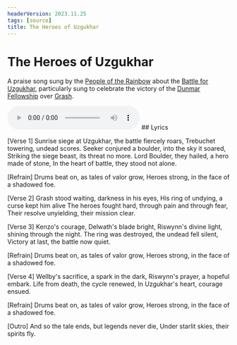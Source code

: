 ```yaml
---
headerVersion: 2023.11.25
tags: [source]
title: The Heroes of Uzgukhar
---
```

# The Heroes of Uzgukhar

A praise song sung by the [People of the Rainbow](<../../groups/orc-hordes/people-of-the-rainbow.md>) about the [Battle for Uzgukhar](<../../events/1700s/1749/battle-for-uzgukhar.md>), particularly sung
to celebrate the victory of the [Dunmar Fellowship](<../../people/pcs/dunmar-fellowship/dunmar-fellowship.md>) over [Grash](<../../people/other-nonhumans/grash.md>). 

<audio controls>
    <source src="/taelgarverse/assets/audio/heroes-of-uzgukhar.mp3">
</audio>
## Lyrics

[Verse 1]
Sunrise siege at Uzgukhar, the battle fiercely roars,
Trebuchet towering, undead scores.
Seeker conjured a boulder, into the sky it soared,
Striking the siege beast, its threat no more.
Lord Boulder, they hailed, a hero made of stone,
In the heart of battle, they stood not alone.

[Refrain]
Drums beat on, as tales of valor grow,
Heroes strong, in the face of a shadowed foe.

[Verse 2]
Grash stood waiting, darkness in his eyes,
His ring of undying, a curse kept him alive
The heroes fought hard, through pain and through fear,
Their resolve unyielding, their mission clear.

[Verse 3]
Kenzo's courage, Delwath's blade bright,
Riswynn's divine light, shining through the night.
The ring was destroyed, the undead fell silent,
Victory at last, the battle now quiet.

[Refrain]
Drums beat on, as tales of valor grow,
Heroes strong, in the face of a shadowed foe.

[Verse 4]
Wellby's sacrifice, a spark in the dark,
Riswynn's prayer, a hopeful embark.
Life from death, the cycle renewed,
In Uzgukhar's heart, courage ensued.

[Refrain]
Drums beat on, as tales of valor grow,
Heroes strong, in the face of a shadowed foe.

[Outro]
And so the tale ends, but legends never die,
Under starlit skies, their spirits fly.